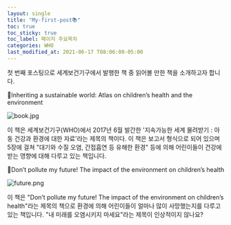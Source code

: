 ```yaml
---
layout: single
title: "My-first-post📚"
toc: true
toc_sticky: true
toc_label: 페이지 주요목차
categories: WHO
last_modified_at: 2021-06-17 T08:06:00-05:00
--- 
```

첫 번째 포스팅으로 세계보건기구에서 발행한 책 중 읽어볼 만한 책을 소개하고자 합니다.

🍉Inheriting a sustainable world: Atlas on children’s health and the environment

![book.jpg][book]

[book]: https://sccdn.chosun.com/news/html/2017/03/06/2017030600000000000030151.jpg

이 책은 세계보건기구(WHO)에서 2017년 6월 발간한 '지속가능한 세계 물려받기 : 아동 건강과 환경에 대한 자료'라는 제목의 책이다. 이 책은 보고서 형식으로 되어 있으며 5장에 걸쳐 "대기와 수질 오염, 간접흡연 등 유해한 환경" 등에 의해 어린이들이 건강에 받는 영향에 대해 다루고 있는 책입니다.

🍉Don’t pollute my future! The impact of the environment on children’s health

![future.png][booke]

[booke]: https://reliefweb.int/sites/reliefweb.int/files/styles/attachment-large/public/resources-pdf-previews/729529-WHO-FWC-IHE-17.01-eng%20%281%29.png?itok=du2h6H4g

이 책은 "Don’t pollute my future! The impact of the environment on children’s health"라는 제목의 책으로 환경에 의해 어린이들이 얼마나 많이 사망했는지를 다루고 있는 책입니다.
"내 미래를 오염시키지 마세요"라는 제목이 인상적이지 않나요?
